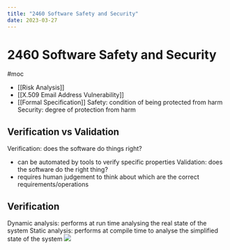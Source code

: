 ```yaml
---
title: "2460 Software Safety and Security"
date: 2023-03-27
---
```

# 2460 Software Safety and Security
#moc 
- [[Risk Analysis]]
- [[X.509 Email Address Vulnerability]]
- [[Formal Specification]]
Safety: condition of being protected from harm
Security: degree of protection from harm
## Verification vs Validation
Verification: does the software do things right?
- can be automated by tools to verify specific properties
Validation: does the software do the right thing?
- requires human judgement to think about which are the correct requirements/operations
## Verification
Dynamic analysis: performs at run time analysing the real state of the system
Static analysis: performs at compile time to analyse the simplified state of the system
![](https://i.imgur.com/bSnXtdn.png)
